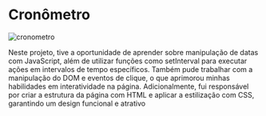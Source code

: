 # Cronômetro
![cronometro](https://github.com/user-attachments/assets/d3061cc9-d1d1-45ee-afcc-f8de0381968a)
<br />
<p> Neste projeto, tive a oportunidade de aprender sobre manipulação de datas com JavaScript, além de utilizar funções como setInterval para executar ações em intervalos de tempo específicos. Também pude trabalhar com a manipulação do DOM e eventos de clique, o que aprimorou minhas habilidades em interatividade na página. Adicionalmente, fui responsável por criar a estrutura da página com HTML e aplicar a estilização com CSS, garantindo um design funcional e atrativo</p>
